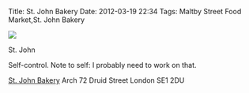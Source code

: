 Title: St. John Bakery
Date: 2012-03-19 22:34
Tags: Maltby Street Food Market,St. John Bakery


![](/images/StJohnRhubarbAppleJamCustard.jpg)

St. John
 

Self-control. Note to self: I probably need to work on that. 
 

[St. John Bakery](http://www.stjohnbakerycompany.com/)
Arch 72
Druid Street
London
SE1 2DU
